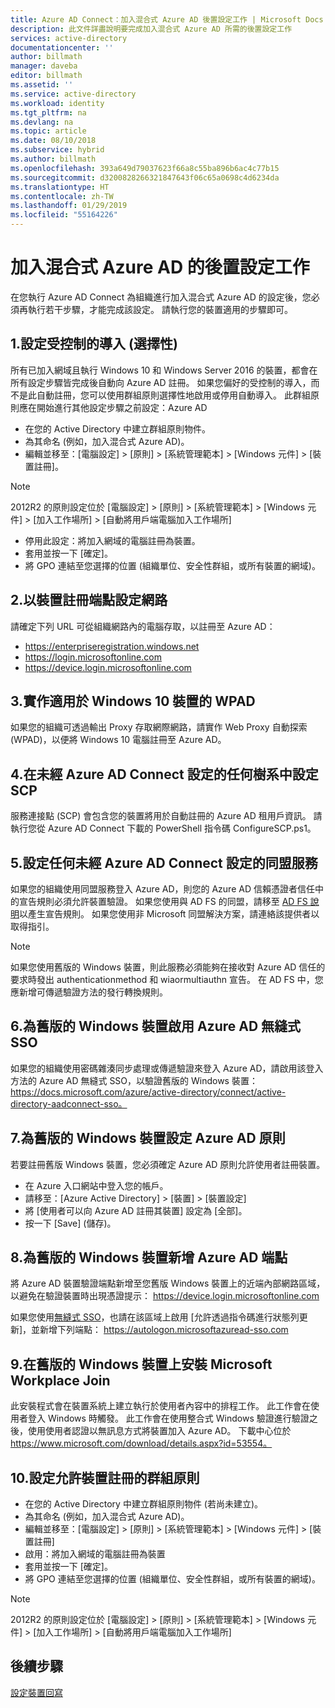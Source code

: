 ```yaml
---
title: Azure AD Connect：加入混合式 Azure AD 後置設定工作 | Microsoft Docs
description: 此文件詳盡說明要完成加入混合式 Azure AD 所需的後置設定工作
services: active-directory
documentationcenter: ''
author: billmath
manager: daveba
editor: billmath
ms.assetid: ''
ms.service: active-directory
ms.workload: identity
ms.tgt_pltfrm: na
ms.devlang: na
ms.topic: article
ms.date: 08/10/2018
ms.subservice: hybrid
ms.author: billmath
ms.openlocfilehash: 393a649d79037623f66a8c55ba896b6ac4c77b15
ms.sourcegitcommit: d3200828266321847643f06c65a0698c4d6234da
ms.translationtype: HT
ms.contentlocale: zh-TW
ms.lasthandoff: 01/29/2019
ms.locfileid: "55164226"
---
```

# <a name="post-configuration-tasks-for-hybrid-azure-ad-join"></a>加入混合式 Azure AD 的後置設定工作

在您執行 Azure AD Connect 為組織進行加入混合式 Azure AD 的設定後，您必須再執行若干步驟，才能完成該設定。  請執行您的裝置適用的步驟即可。

## <a name="1-configure-controlled-rollout-optional"></a>1.設定受控制的導入 (選擇性)
所有已加入網域且執行 Windows 10 和 Windows Server 2016 的裝置，都會在所有設定步驟皆完成後自動向 Azure AD 註冊。 如果您偏好的受控制的導入，而不是此自動註冊，您可以使用群組原則選擇性地啟用或停用自動導入。  此群組原則應在開始進行其他設定步驟之前設定：Azure AD
* 在您的 Active Directory 中建立群組原則物件。
* 為其命名 (例如，加入混合式 Azure AD)。
* 編輯並移至：[電腦設定] > [原則] > [系統管理範本] > [Windows 元件] > [裝置註冊]。

>[!NOTE]
>2012R2 的原則設定位於 [電腦設定] > [原則] > [系統管理範本] > [Windows 元件] > [加入工作場所] > [自動將用戶端電腦加入工作場所]

* 停用此設定：將加入網域的電腦註冊為裝置。
* 套用並按一下 [確定]。
* 將 GPO 連結至您選擇的位置 (組織單位、安全性群組，或所有裝置的網域)。

## <a name="2-configure-network-with-device-registration-endpoints"></a>2.以裝置註冊端點設定網路
請確定下列 URL 可從組織網路內的電腦存取，以註冊至 Azure AD：

* https://enterpriseregistration.windows.net
* https://login.microsoftonline.com
* https://device.login.microsoftonline.com 

## <a name="3-implement-wpad-for-windows-10-devices"></a>3.實作適用於 Windows 10 裝置的 WPAD
如果您的組織可透過輸出 Proxy 存取網際網路，請實作 Web Proxy 自動探索 (WPAD)，以便將 Windows 10 電腦註冊至 Azure AD。

## <a name="4-configure-the-scp-in-any-forests-that-were-not-configured-by-azure-ad-connect"></a>4.在未經 Azure AD Connect 設定的任何樹系中設定 SCP 

服務連接點 (SCP) 會包含您的裝置將用於自動註冊的 Azure AD 租用戶資訊。  請執行您從 Azure AD Connect 下載的 PowerShell 指令碼 ConfigureSCP.ps1。

## <a name="5-configure-any-federation-service-that-was-not-configured-by-azure-ad-connect"></a>5.設定任何未經 Azure AD Connect 設定的同盟服務

如果您的組織使用同盟服務登入 Azure AD，則您的 Azure AD 信賴憑證者信任中的宣告規則必須允許裝置驗證。 如果您使用與 AD FS 的同盟，請移至 [AD FS 說明](https://aka.ms/aadrptclaimrules)以產生宣告規則。 如果您使用非 Microsoft 同盟解決方案，請連絡該提供者以取得指引。  

>[!NOTE]
>如果您使用舊版的 Windows 裝置，則此服務必須能夠在接收對 Azure AD 信任的要求時發出 authenticationmethod 和 wiaormultiauthn 宣告。 在 AD FS 中，您應新增可傳遞驗證方法的發行轉換規則。

## <a name="6-enable-azure-ad-seamless-sso-for-windows-down-level-devices"></a>6.為舊版的 Windows 裝置啟用 Azure AD 無縫式 SSO

如果您的組織使用密碼雜湊同步處理或傳遞驗證來登入 Azure AD，請啟用該登入方法的 Azure AD 無縫式 SSO，以驗證舊版的 Windows 裝置： https://docs.microsoft.com/azure/active-directory/connect/active-directory-aadconnect-sso。 

## <a name="7-set-azure-ad-policy-for-windows-down-level-devices"></a>7.為舊版的 Windows 裝置設定 Azure AD 原則

若要註冊舊版 Windows 裝置，您必須確定 Azure AD 原則允許使用者註冊裝置。 

* 在 Azure 入口網站中登入您的帳戶。
* 請移至：[Azure Active Directory] > [裝置] > [裝置設定]
* 將 [使用者可以向 Azure AD 註冊其裝置] 設定為 [全部]。
* 按一下 [Save] \(儲存)。

## <a name="8-add-azure-ad-endpoint-to-windows-down-level-devices"></a>8.為舊版的 Windows 裝置新增 Azure AD 端點

將 Azure AD 裝置驗證端點新增至您舊版 Windows 裝置上的近端內部網路區域，以避免在驗證裝置時出現憑證提示： https://device.login.microsoftonline.com 

如果您使用[無縫式 SSO](how-to-connect-sso.md)，也請在該區域上啟用 [允許透過指令碼進行狀態列更新]，並新增下列端點： https://autologon.microsoftazuread-sso.com 

## <a name="9-install-microsoft-workplace-join-on-windows-down-level-devices"></a>9.在舊版的 Windows 裝置上安裝 Microsoft Workplace Join

此安裝程式會在裝置系統上建立執行於使用者內容中的排程工作。 此工作會在使用者登入 Windows 時觸發。 此工作會在使用整合式 Windows 驗證進行驗證之後，使用使用者認證以無訊息方式將裝置加入 Azure AD。 下載中心位於 https://www.microsoft.com/download/details.aspx?id=53554。 

## <a name="10-configure-group-policy-to-allow-device-registration"></a>10.設定允許裝置註冊的群組原則

* 在您的 Active Directory 中建立群組原則物件 (若尚未建立)。
* 為其命名 (例如，加入混合式 Azure AD)。
* 編輯並移至：[電腦設定] > [原則] > [系統管理範本] > [Windows 元件] > [裝置註冊]
* 啟用：將加入網域的電腦註冊為裝置
* 套用並按一下 [確定]。
* 將 GPO 連結至您選擇的位置 (組織單位、安全性群組，或所有裝置的網域)。

>[!NOTE]
>2012R2 的原則設定位於 [電腦設定] > [原則] > [系統管理範本] > [Windows 元件] > [加入工作場所] > [自動將用戶端電腦加入工作場所]

## <a name="next-steps"></a>後續步驟
[設定裝置回寫](how-to-connect-device-writeback.md)
